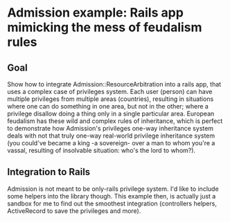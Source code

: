 # Admission example: Rails app mimicking the mess of feudalism rules

## Goal
Show how to integrate Admission::ResourceArbitration into a rails app, that uses a complex case of privileges system. Each user (person) can have multiple privileges from multiple areas (countries), resulting in situations where one can do something in one area, but not in the other; where a privilege disallow doing a thing only in a single particular area. European feudalism has these wild and complex rules of inheritance, which is perfect to demonstrate how Admission's privileges one-way inheritance system deals with not that truly one-way real-world privilege inheritance system (you could've became a king -a sovereign- over a man to whom you're a vassal, resulting of insolvable situation: who's the lord to whom?).

## Integration to Rails
Admission is not meant to be only-rails privilege system. I'd like to include some helpers into the library though. This example then, is actually just a sandbox for me to find out the smoothest integration (controllers helpers, ActiveRecord to save the privileges and more).